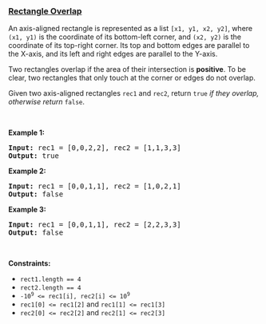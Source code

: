 ### [Rectangle Overlap](https://leetcode.com/problems/rectangle-overlap)

<p>An axis-aligned rectangle is represented as a list <code>[x1, y1, x2, y2]</code>, where <code>(x1, y1)</code> is the coordinate of its bottom-left corner, and <code>(x2, y2)</code> is the coordinate of its top-right corner. Its top and bottom edges are parallel to the X-axis, and its left and right edges are parallel to the Y-axis.</p>

<p>Two rectangles overlap if the area of their intersection is <strong>positive</strong>. To be clear, two rectangles that only touch at the corner or edges do not overlap.</p>

<p>Given two axis-aligned rectangles <code>rec1</code> and <code>rec2</code>, return <code>true</code><em> if they overlap, otherwise return </em><code>false</code>.</p>

<p>&nbsp;</p>
<p><strong>Example 1:</strong></p>
<pre><strong>Input:</strong> rec1 = [0,0,2,2], rec2 = [1,1,3,3]
<strong>Output:</strong> true
</pre><p><strong>Example 2:</strong></p>
<pre><strong>Input:</strong> rec1 = [0,0,1,1], rec2 = [1,0,2,1]
<strong>Output:</strong> false
</pre><p><strong>Example 3:</strong></p>
<pre><strong>Input:</strong> rec1 = [0,0,1,1], rec2 = [2,2,3,3]
<strong>Output:</strong> false
</pre>
<p>&nbsp;</p>
<p><strong>Constraints:</strong></p>

<ul>
	<li><code>rect1.length == 4</code></li>
	<li><code>rect2.length == 4</code></li>
	<li><code>-10<sup>9</sup> &lt;= rec1[i], rec2[i] &lt;= 10<sup>9</sup></code></li>
	<li><code>rec1[0] &lt;= rec1[2]</code> and <code>rec1[1] &lt;= rec1[3]</code></li>
	<li><code>rec2[0] &lt;= rec2[2]</code> and <code>rec2[1] &lt;= rec2[3]</code></li>
</ul>
